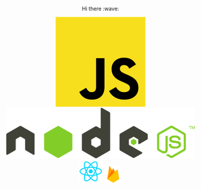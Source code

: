 <p align="center"> Hi there :wave: </p>
<div align="center"> 
	<img src="Js.png"/>
	<img src="nodejs.png"/>
	<img src="ReactJs.png"/>
	<img src="firebase.png"/>
</div>
